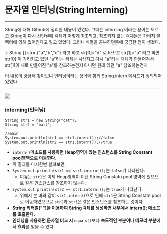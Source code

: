 # 문자열 인터닝(String Interning)

---

String에 대해 Github에 정리한 내용이 있었다. 그때는 interning 이라는 용어는 모르고 String이 다시 선언될때 객체가 어떻게 참조되고, 참조되지 않는 객체들은 가비지 콜렉터에 의해 없어진다고 알고 있었다. 그러나 배열을 공부하던중에 궁금한 점이 생겼다.

<aside>
💡 String [] str= {"a","b","c"} 라고 하고 str[0]="d" 로 바꾸고 str[1]="a" 라고 하면 str[0] 이 가리키고 있던 "a"라는 객체는 사라지고 다시 "a"라는 객체가 만들어져서 str[1]이 새로 만들어진 "a"를 참조하는건지 아니면 원래 있던 "a" 참조하는건지

</aside>

이 내용이 궁금해 찾아보니 인터닝이라는 용어와 함께 String.intern 메서드가 정의되어있었다.

---

<img src="https://github.com/GYEONGDONGBAEK/JavaStudy/assets/122242439/797f2070-d47e-4583-b0fc-61bfad595be2">

### **interning**(인터닝)

```arduino
String str1 = new String("cat");
String str2 = "ball";

//main
System.out.println(str1 == str1.intern());//false
System.out.println(str2 == str1.intern());//true
```

- `intern()`**메소드를 사용하면 Heap영역에 있는 인스턴스를 String Constant pool영역으로 이동한다.**
- 위 결과를 다시한번 살펴보면,
- `System.out.println(str1 == str1.intern());`는 `false`가 나타난다.
    - 이유는 `str1`은 이제 Heap영역이 아닌 String Constatn pool 영역에 있으므로 같은 인스턴스를 참조하지 않는다.
- `System.out.println(str2 == str1.intern());`는 `true`가 나타난다.
    - 위에서 본 바와 같이 `str1.intern()`으로 인해 `str1`은 String Constatn pool로 이동하였으므로 `str2`과 `str1`은 같은 인스턴스를 참조하는 것이다.
- **String 리터럴("")을 이용하여 String 객체를 생성하면 내부에서 intern(); 메소드를 호출한다.**
- **인터닝을 사용하면 문자열 비교 시** `equals()`보다 **속도적인 부분이나 메모리 부분에서 효과**를 얻을 수 있다.